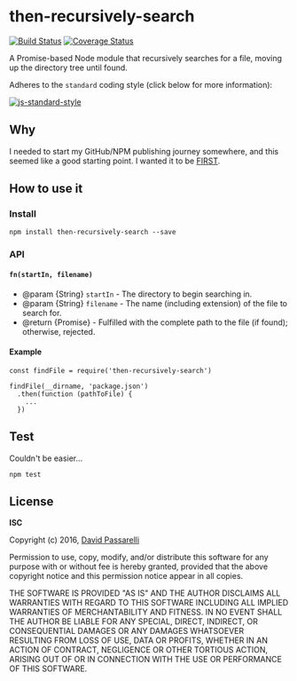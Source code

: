# then-recursively-search

[![Build Status](https://travis-ci.org/DPassarelli/then-recursively-search.svg?branch=master)](https://travis-ci.org/DPassarelli/then-recursively-search)
[![Coverage Status](https://coveralls.io/repos/github/DPassarelli/then-recursively-search/badge.svg?branch=master)](https://coveralls.io/github/DPassarelli/then-recursively-search?branch=master)

A Promise-based Node module that recursively searches for a file, moving up the directory tree until found.

Adheres to the `standard` coding style (click below for more information):

[![js-standard-style](https://cdn.rawgit.com/feross/standard/master/badge.svg)](https://github.com/feross/standard#javascript-standard-style)


## Why

I needed to start my GitHub/NPM publishing journey somewhere, and this seemed like a good starting point. I wanted it to be [FIRST](https://addyosmani.com/first/).


## How to use it

### Install

```
npm install then-recursively-search --save
```


### API

#### `fn(startIn, filename)`

* @param {String} `startIn` - The directory to begin searching in.
* @param {String} `filename` - The name (including extension) of the file to search for.
* @return {Promise} - Fulfilled with the complete path to the file (if found); otherwise, rejected.


#### Example

```
const findFile = require('then-recursively-search')

findFile(__dirname, 'package.json')
  .then(function (pathToFile) {
    ...
  })
```


## Test

Couldn't be easier...

```
npm test
```


## License

**ISC**

Copyright (c) 2016, [David Passarelli](mailto:dpassarelli@camelotcg.com)

Permission to use, copy, modify, and/or distribute this software for any purpose with or without fee is hereby granted, provided that the above copyright notice and this permission notice appear in all copies.

THE SOFTWARE IS PROVIDED "AS IS" AND THE AUTHOR DISCLAIMS ALL WARRANTIES WITH REGARD TO THIS SOFTWARE INCLUDING ALL IMPLIED WARRANTIES OF MERCHANTABILITY AND FITNESS. IN NO EVENT SHALL THE AUTHOR BE LIABLE FOR ANY SPECIAL, DIRECT, INDIRECT, OR CONSEQUENTIAL DAMAGES OR ANY DAMAGES WHATSOEVER RESULTING FROM LOSS OF USE, DATA OR PROFITS, WHETHER IN AN ACTION OF CONTRACT, NEGLIGENCE OR OTHER TORTIOUS ACTION, ARISING OUT OF OR IN CONNECTION WITH THE USE OR PERFORMANCE OF THIS SOFTWARE.
